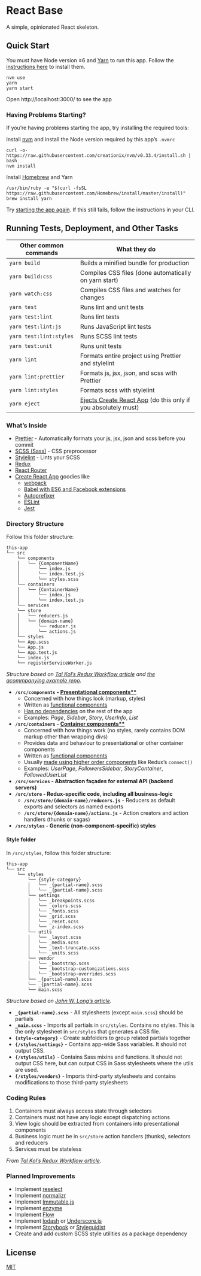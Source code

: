 # React Base
A simple, opinionated React skeleton.

## Quick Start

You must have Node version ≥6 and [Yarn](https://yarnpkg.com/en/docs/install) to run this app. Follow the [instructions here](#having-problems-starting) to install them.

```
nvm use
yarn
yarn start
```

Open http://localhost:3000/ to see the app

### Having Problems Starting?

If you’re having problems starting the app, try installing the required tools:

Install [nvm](https://github.com/creationix/nvm#install-script) and install the Node version required by this app’s `.nvmrc`
```
curl -o- https://raw.githubusercontent.com/creationix/nvm/v0.33.4/install.sh | bash
nvm install
```

Install [Homebrew](https://brew.sh/) and Yarn
```
/usr/bin/ruby -e "$(curl -fsSL https://raw.githubusercontent.com/Homebrew/install/master/install)"
brew install yarn
```

Try [starting the app again](#quick-start).
If this still fails, follow the instructions in your CLI.

## Running Tests, Deployment, and Other Tasks

| Other common commands   | What they do                                          |
| ----------------------- | ----------------------------------------------------- |
| `yarn build`            | Builds a minified bundle for production               |
| `yarn build:css`        | Compiles CSS files (done automatically on yarn start) |
| `yarn watch:css`        | Compiles CSS files and watches for changes            |
| `yarn test`             | Runs lint and unit tests                              |
| `yarn test:lint`        | Runs lint tests                                       |
| `yarn test:lint:js`     | Runs JavaScript lint tests                            |
| `yarn test:lint:styles` | Runs SCSS lint tests                                  |
| `yarn test:unit`        | Runs unit tests                                       |
| `yarn lint`             | Formats entire project using Prettier and stylelint   |
| `yarn lint:prettier`    | Formats js, jsx, json, and scss with Prettier         |
| `yarn lint:styles`      | Formats scss with stylelint                           |
| `yarn eject`            | [Ejects Create React App](https://github.com/facebookincubator/create-react-app#converting-to-a-custom-setup) (do this only if you absolutely must)   |

### What’s Inside

- [Prettier](https://prettier.io/) - Automatically formats your js, jsx, json and scss before you commit
- [SCSS (Sass)](http://sass-lang.com/) - CSS preprocessor
- [Stylelint](https://stylelint.io/) - Lints your SCSS
- [Redux](http://redux.js.org/)
- [React Router](https://reacttraining.com/react-router/)
- [Create React App](https://github.com/facebookincubator/create-react-app) goodies like
    - [webpack](https://webpack.js.org/)
    - [Babel with ES6 and Facebook extensions](http://babeljs.io/)
    - [Autoprefixer](https://github.com/postcss/autoprefixer)
    - [ESLint](http://eslint.org/)
    - [Jest](http://facebook.github.io/jest)

### Directory Structure

Follow this folder structure:

```
this-app
└── src
    └── components
    │   └── {ComponentName}
    │       └── index.js
    │       └── index.test.js
    │       └── styles.scss
    └── containers
    │   └── {ContainerName}
    │       └── index.js
    │       └── index.test.js
    └── services
    └── store
    │   └── reducers.js
    │   └── {domain-name}
    │       └── reducer.js
    │       └── actions.js
    └── styles
    └── App.scss
    └── App.js
    └── App.test.js
    └── index.js
    └── registerServiceWorker.js
```

*Structure based on [Tal Kol’s Redux Workflow article](https://hackernoon.com/redux-step-by-step-a-simple-and-robust-workflow-for-real-life-apps-1fdf7df46092) and [the acommpanying example repo](https://github.com/wix/react-dataflow-example).*

- **`/src/components` - [Presentational components\**](http://redux.js.org/docs/basics/UsageWithReact.html#presentational-and-container-components)**
  - Concerned with how things look (markup, styles)
  - Written as [functional components](https://javascriptplayground.com/blog/2017/03/functional-stateless-components-react/)
  - [Has no dependencies](https://medium.com/@dan_abramov/smart-and-dumb-components-7ca2f9a7c7d0) on the rest of the app
  - Examples: *Page*, *Sidebar*, *Story*, *UserInfo*, *List*
- **`/src/containers` - [Container components\**](http://redux.js.org/docs/basics/UsageWithReact.html#presentational-and-container-components)**
  - Concerned with how things work (no styles, rarely contains DOM markup other than wrapping divs)
  - Provides data and behaviour to presentational or other container components
  - Written as [functional components](https://javascriptplayground.com/blog/2017/03/functional-stateless-components-react/)
  - Usually [made using higher order components]((https://medium.com/@dan_abramov/smart-and-dumb-components-7ca2f9a7c7d0)) like Redux’s `connect()`
  - Examples: *UserPage*, *FollowersSidebar*, *StoryContainer*, *FollowedUserList*
- **`/src/services` - Abstraction façades for external API (backend servers)**
- **`/src/store` - Redux-specific code, including all business-logic**
  - **`/src/store/{domain-name}/reducers.js`** - Reducers as default exports and selectors as named exports
  - **`/src/store/{domain-name}/actions.js`** - Action creators and action handlers (thunks or sagas)
- **`/src/styles` - Generic (non-component-specific) styles**

#### Style folder

In `/src/styles`, follow this folder structure:

```
this-app
└── src
    └── styles
        └── {style-category}
        │   └── _{partial-name}.scss
        │   └── _{partial-name}.scss
        └── settings
        │   └── _breakpoints.scss
        │   └── _colors.scss
        │   └── _fonts.scss
        │   └── _grid.scss
        │   └── _reset.scss
        │   └── _z-index.scss
        └── utils
        │   └── _layout.scss
        │   └── _media.scss
        │   └── _text-truncate.scss
        │   └── _units.scss
        └── vendor
        │   └── _bootstrap.scss
        │   └── _bootstrap-customizations.scss
        │   └── _bootstrap-overrides.scss
        └── _{partial-name}.scss
        └── _{partial-name}.scss
        └── main.scss
```
*Structure based on [John W. Long’s article](http://thesassway.com/beginner/how-to-structure-a-sass-project).*

- **`_{partial-name}.scss`**  - All stylesheets (except `main.scss`) should be partials
- **`_main.scss`**  - Imports all partials in `src/styles`. Contains no styles. This is the only stylesheet in `src/styles` that generates a CSS file.
- **`{style-category}`** - Create subfolders to group related partials together
- **`{/styles/settings}`** - Contains app-wide Sass variables. It should not output CSS.
- **`{/styles/utils}`** - Contains Sass mixins and functions. It should not output CSS here, but can output CSS in Sass stylesheets where the utils are used.
- **`{/styles/vendors}`** - Imports third-party stylesheets and contains modifications to those third-party stylesheets

### Coding Rules

1. Containers must always access state through selectors
1. Containers must not have any logic except dispatching actions
1. View logic should be extracted from containers into presentational components
1. Business logic must be in `src/store` action handlers (thunks), selectors and reducers
1. Services must be stateless

*From [Tal Kol’s Redux Workflow article](https://hackernoon.com/redux-step-by-step-a-simple-and-robust-workflow-for-real-life-apps-1fdf7df46092).*

### Planned Improvements

- Implement [reselect](https://github.com/reactjs/reselect)
- Implement [normalizr](https://github.com/paularmstrong/normalizr)
- Implement [Immutable.js](https://facebook.github.io/immutable-js/)
- Implement [enzyme](https://github.com/airbnb/enzyme)
- Implement [Flow](https://flow.org/)
- Implement [lodash](https://lodash.com) or [Underscore.js](http://underscorejs.org/)
- Implement [Storybook](https://storybook.js.org/) or [Styleguidist](https://react-styleguidist.js.org/)
- Create and add custom SCSS style utilities as a package dependency

## License
[MIT](https://opensource.org/licenses/MIT)


